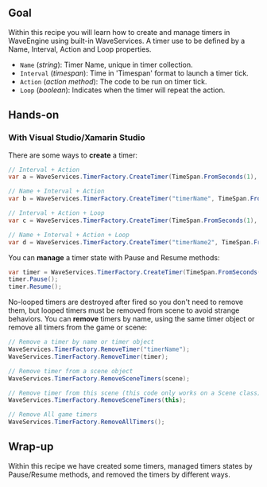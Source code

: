 ## Goal

Within this recipe you will learn how to create and manage timers in WaveEngine using built-in WaveServices. A timer use to be defined by a Name, Interval, Action and Loop properties.

* `Name` (_string_): Timer Name, unique in timer collection.
* `Interval` (_timespan_): Time in 'Timespan' format to launch a timer tick.
* `Action` (_action method_): The code to be run on timer tick.
* `Loop` (_boolean_): Indicates when the timer will repeat the action.

## Hands-on

### With Visual Studio/Xamarin Studio

There are some ways to **create** a timer:

```c#
// Interval + Action
var a = WaveServices.TimerFactory.CreateTimer(TimeSpan.FromSeconds(1), () => {});

// Name + Interval + Action
var b = WaveServices.TimerFactory.CreateTimer("timerName", TimeSpan.FromSeconds(1), () => {});

// Interval + Action + Loop
var c = WaveServices.TimerFactory.CreateTimer(TimeSpan.FromSeconds(1), () => {}, true);

// Name + Interval + Action + Loop
var d = WaveServices.TimerFactory.CreateTimer("timerName2", TimeSpan.FromSeconds(1), () => { }, true);
```

You can **manage** a timer state with Pause and Resume methods:

```c#
var timer = WaveServices.TimerFactory.CreateTimer(TimeSpan.FromSeconds(1), () => { });
timer.Pause();
timer.Resume();
```

No-looped timers are destroyed after fired so you don't need to remove them, but looped timers must be removed from scene to avoid strange behaviors. 
You can **remove** timers by name, using the same timer object or remove all timers from the game or scene:

```c#
// Remove a timer by name or timer object
WaveServices.TimerFactory.RemoveTimer("timerName");
WaveServices.TimerFactory.RemoveTimer(timer);

// Remove timer from a scene object
WaveServices.TimerFactory.RemoveSceneTimers(scene);

// Remove timer from this scene (this code only works on a Scene class)
WaveServices.TimerFactory.RemoveSceneTimers(this);

// Remove All game timers
WaveServices.TimerFactory.RemoveAllTimers();
```

## Wrap-up

Within this recipe we have created some timers, managed timers states by Pause/Resume methods, and removed the timers by different ways.